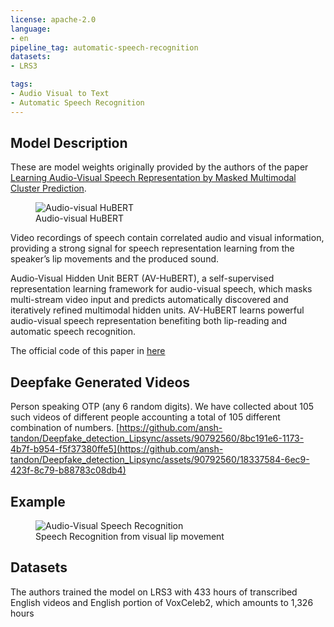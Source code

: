 ```yaml
---
license: apache-2.0
language:
- en
pipeline_tag: automatic-speech-recognition
datasets:
- LRS3

tags:
- Audio Visual to Text
- Automatic Speech Recognition
---
```


## Model Description

These are model weights originally provided by the authors of the paper [Learning Audio-Visual Speech Representation by Masked Multimodal Cluster Prediction](https://arxiv.org/pdf/2201.02184.pdf).

<figure>
  <img src="https://huggingface.co/vumichien/AV-HuBERT/resolve/main/HuBert.png" alt="Audio-visual HuBERT">
  <figcaption>Audio-visual HuBERT
  </figcaption>
</figure>

Video recordings of speech contain correlated audio and visual information, providing a strong signal for speech representation learning from the speaker’s lip
movements and the produced sound. 

Audio-Visual Hidden Unit BERT (AV-HuBERT), a self-supervised representation learning framework for audio-visual speech, which masks multi-stream video input and predicts automatically discovered and iteratively refined multimodal hidden units. AV-HuBERT
learns powerful audio-visual speech representation benefiting both lip-reading and automatic speech recognition.

The official code of this paper in [here](https://github.com/facebookresearch/av_hubert)
## Deepfake Generated Videos
Person speaking OTP (any 6 random digits). We have collected about 105 such videos of different people accounting a total of 105 different combination of numbers.
[https://github.com/ansh-tandon/Deepfake_detection_Lipsync/assets/90792560/8bc191e6-1173-4b7f-b954-f5f37380ffe5](https://github.com/ansh-tandon/Deepfake_detection_Lipsync/assets/90792560/18337584-6ec9-423f-8c79-b88783c08db4)
## Example

<figure>
  <img src="https://huggingface.co/vumichien/AV-HuBERT/resolve/main/lipreading.gif" alt="Audio-Visual Speech Recognition">
  <figcaption> Speech Recognition from visual lip movement
  </figcaption>
</figure>

## Datasets
The authors trained the model on LRS3 with 433 hours of transcribed English videos and English portion of VoxCeleb2, which amounts to 1,326 hours
